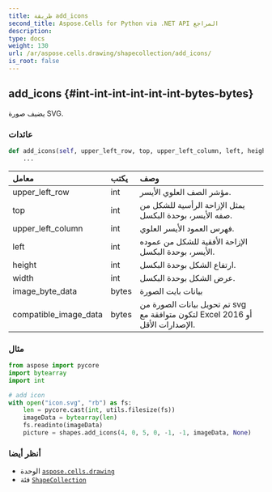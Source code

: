 ```yaml
---
title: طريقة add_icons
second_title: Aspose.Cells for Python via .NET API المراجع
description:
type: docs
weight: 130
url: /ar/aspose.cells.drawing/shapecollection/add_icons/
is_root: false
---
```

##  add_icons {#int-int-int-int-int-int-bytes-bytes}
يضيف صورة SVG.


###  عائدات




```python
def add_icons(self, upper_left_row, top, upper_left_column, left, height, width, image_byte_data, compatible_image_data):
    ...
```


| معامل| يكتب| وصف|
| :- | :- | :- |
| upper_left_row | int | مؤشر الصف العلوي الأيسر.|
| top | int | يمثل الإزاحة الرأسية للشكل من صفه الأيسر، بوحدة البكسل.|
| upper_left_column | int | فهرس العمود الأيسر العلوي.|
| left | int | الإزاحة الأفقية للشكل من عموده الأيسر، بوحدة البكسل.|
| height | int | ارتفاع الشكل بوحدة البكسل.|
| width | int | عرض الشكل بوحدة البكسل.|
| image_byte_data | bytes | بيانات بايت الصورة|
| compatible_image_data | bytes | تم تحويل بيانات الصورة من svg لتكون متوافقة مع Excel 2016 أو الإصدارات الأقل.|

###  مثال

```python
from aspose import pycore
import bytearray
import int

# add icon
with open("icon.svg", "rb") as fs:
    len = pycore.cast(int, utils.filesize(fs))
    imageData = bytearray(len)
    fs.readinto(imageData)
    picture = shapes.add_icons(4, 0, 5, 0, -1, -1, imageData, None)

```



###  أنظر أيضا
* الوحدة [`aspose.cells.drawing`](../../)
* فئة [`ShapeCollection`](/cells/python-net/ar/aspose.cells.drawing/shapecollection)
